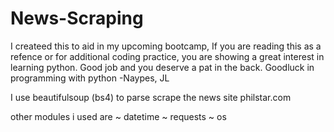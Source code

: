 # News-Scraping
I createed this to aid in my upcoming bootcamp, 
If you are reading this as a refence or for additional coding practice, you are showing a great interest in learning python. Good job and you deserve a pat in the back. Goodluck in programming with python 
-Naypes, JL 

I use beautifulsoup (bs4) to parse scrape the news site philstar.com

other modules i used are 
~ datetime
~ requests
~ os 
